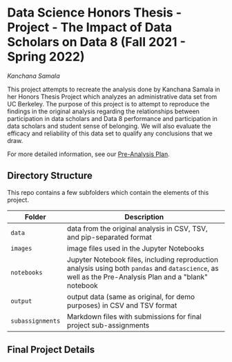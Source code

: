 # Data Science Honors Thesis - Project - The Impact of Data Scholars on Data 8 (Fall 2021 - Spring 2022)

_Kanchana Samala_

This project attempts to recreate the analysis done by Kanchana Samala in her Honors Thesis Project which analyzes an administrative data set from UC Berkeley. The purpose of this project is to attempt to reproduce the findings in the original analysis regarding the relationships between participation in data scholars and Data 8 performance and participation in data scholars and student sense of belonging. We will also evaluate the efficacy and reliability of this data set to qualify any conclusions that we draw. 

For more detailed information, see our [Pre-Analysis Plan](notebooks/pre-analysis-plan.ipynb).

## Directory Structure

This repo contains a few subfolders which contain the elements of this project.

| Folder | Description |
|-----|-----|
| `data`  | data from the original analysis in CSV, TSV, and pip-separated format  |
| `images`  | image files used in the Jupyter Notebooks  |
| `notebooks`  | Jupyter Notebook files, including reproduction analysis using both `pandas` and `datascience`, as well as the Pre-Analysis Plan and a "blank" notebook  |
| `output`  | output data (same as original, for demo purposes) in CSV and TSV format  |
| `subassignments`  | Markdown files with submissions for final project sub-assignments  |

## Final Project Details

